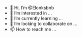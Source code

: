 - 👋 Hi, I’m @Elonksbnb
- 👀 I’m interested in ...
- 🌱 I’m currently learning ...
- 💞️ I’m looking to collaborate on ...
- 📫 How to reach me ...

<!---
Elonksbnb/Elonksbnb is a ✨ special ✨ repository because its `README.md` (this file) appears on your GitHub profile.
You can click the Preview link to take a look at your changes.
--->
